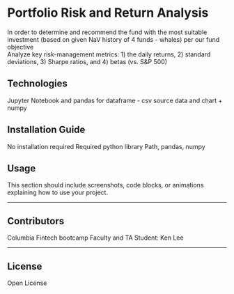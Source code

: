 # Portfolio Risk and Return Analysis
In order to determine and recommend the fund with the most suitable investment (based on given NaV history of 4 funds - whales) per our fund objective  
Analyze key risk-management metrics: 1) the daily returns, 2) standard deviations, 3) Sharpe ratios, and 4) betas (vs. S&P 500)

## Technologies
Jupyter Notebook and pandas for dataframe - csv source data and chart + numpy

## Installation Guide
No installation required
Required python library
Path, pandas, numpy 


## Usage
This section should include screenshots, code blocks, or animations explaining how to use your project.

---

## Contributors
Columbia Fintech bootcamp Faculty and TA 
Student: Ken Lee

---

## License
Open License
